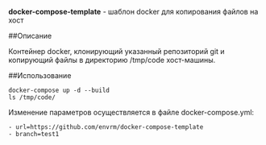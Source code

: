 **docker-compose-template** - шаблон docker для копирования файлов на хост

##Описание

Контейнер docker, клонирующий указанный репозиторий git и копирующий файлы в
директорию /tmp/code хост-машины.

##Использование

    docker-compose up -d --build
    ls /tmp/code/

Изменение параметров осуществляется в файле docker-compose.yml:

    - url=https://github.com/envrm/docker-compose-template
    - branch=test1

